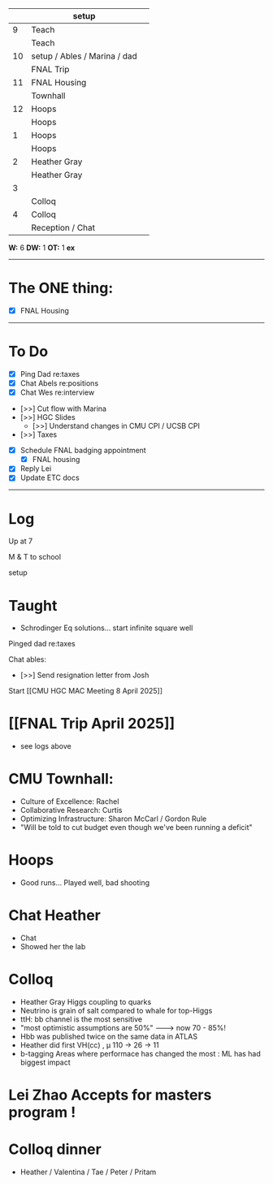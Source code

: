 
|     | setup                        |     |
| --- | ---------------------------- | --- |
| 9   | Teach                        |     |
|     | Teach                        |     |
| 10  | setup / Ables / Marina / dad |     |
|     | FNAL Trip                    |     |
| 11  | FNAL Housing                 |     |
|     | Townhall                     |     |
| 12  | Hoops                        |     |
|     | Hoops                        |     |
| 1   | Hoops                        |     |
|     | Hoops                        |     |
| 2   | Heather Gray                 |     |
|     | Heather Gray                 |     |
| 3   |                              |     |
|     | Colloq                       |     |
| 4   | Colloq                       |     |
|     | Reception / Chat             |     |

**W:** 6
**DW:** 1
**OT:** 1
**ex** 

---
# The ONE thing: 
- [x] FNAL Housing 

---
# To Do

- [x] Ping Dad re:taxes
- [x] Chat Abels re:positions
- [x] Chat Wes re:interview
- [>>] Cut flow with Marina 
- [>>]  HGC Slides
	- [>>] Understand changes in CMU CPI / UCSB CPI
- [>>] Taxes
- [x] Schedule FNAL badging appointment
	- [x] FNAL housing
- [x] Reply Lei
- [x] Update ETC docs

---

# Log

Up at 7

M & T to school 

setup

# Taught
- Schrodinger Eq solutions... start infinite square well

Pinged dad re:taxes

Chat ables: 
- [>>] Send resignation letter from Josh

Start [[CMU HGC MAC Meeting 8 April 2025]]

# [[FNAL Trip April 2025]]
- see logs above

# CMU Townhall: 
- Culture of Excellence: Rachel 
- Collaborative Research: Curtis 
- Optimizing Infrastructure: Sharon McCarl / Gordon Rule
- "Will be told to cut budget even though we've been running a deficit"

# Hoops 
- Good runs... Played well, bad shooting

# Chat Heather
- Chat 
- Showed her the lab

# Colloq 
- Heather Gray Higgs coupling to quarks
- Neutrino is grain of salt compared to whale for top-Higgs 
- ttH: bb channel is the most sensitive
- "most optimistic assumptions are 50%"  ---> now 70 - 85%!
- Hbb was published twice on the same data in ATLAS
- Heather did first VH(cc) , µ 110 -> 26 -> 11
- b-tagging Areas where performace has changed the most : ML has had biggest impact


# Lei Zhao Accepts for masters program ! 


# Colloq dinner
- Heather / Valentina / Tae / Peter / Pritam


